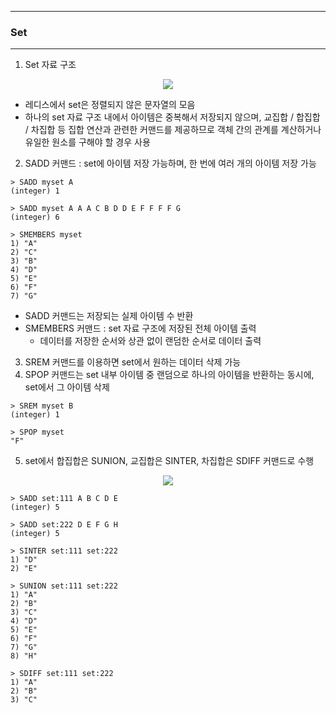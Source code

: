 -----
### Set
-----
1. Set 자료 구조
<div align="center">
<img src="https://github.com/user-attachments/assets/3a2f9c7e-bf15-49bc-ad84-20d79363f926">
</div>

   - 레디스에서 set은 정렬되지 않은 문자열의 모음
   - 하나의 set 자료 구조 내에서 아이템은 중복해서 저장되지 않으며, 교집합 / 합집합 / 차집합 등 집합 연산과 관련한 커맨드를 제공하므로 객체 간의 관계를 계산하거나 유일한 원소를 구해야 할 경우 사용

2. SADD 커맨드 : set에 아이템 저장 가능하며, 한 번에 여러 개의 아이템 저장 가능
```redis
> SADD myset A
(integer) 1

> SADD myset A A A C B D D E F F F F G
(integer) 6

> SMEMBERS myset
1) "A"
2) "C"
3) "B"
4) "D"
5) "E"
6) "F"
7) "G"
```
   - SADD 커맨드는 저장되는 실제 아이템 수 반환
   - SMEMBERS 커맨드 : set 자료 구조에 저장된 전체 아이템 출력
     + 데이터를 저장한 순서와 상관 없이 랜덤한 순서로 데이터 출력

3. SREM 커맨드를 이용하면 set에서 원하는 데이터 삭제 가능
4. SPOP 커맨드는 set 내부 아이템 중 랜덤으로 하나의 아이템을 반환하는 동시에, set에서 그 아이템 삭제
```redis
> SREM myset B
(integer) 1

> SPOP myset
"F"
```

5. set에서 합집합은 SUNION, 교집합은 SINTER, 차집합은 SDIFF 커맨드로 수행
<div align="center">
<img src="https://github.com/user-attachments/assets/c408203a-83d6-4f9a-8c40-4039561c8a38">
</div>

```redis
> SADD set:111 A B C D E
(integer) 5

> SADD set:222 D E F G H
(integer) 5

> SINTER set:111 set:222
1) "D"
2) "E"

> SUNION set:111 set:222
1) "A"
2) "B"
3) "C"
4) "D"
5) "E"
6) "F"
7) "G"
8) "H"

> SDIFF set:111 set:222
1) "A"
2) "B"
3) "C"
```
